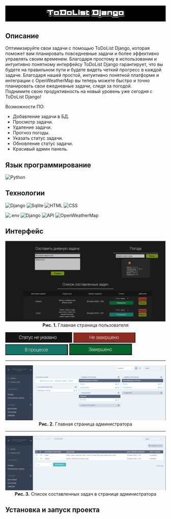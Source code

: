 ![Header](https://github.com/SultanovAsadbek/ToDoList-Django/blob/Example/Project_assets/prj_name.gif)

## Описание
Оптимизируйте свои задачи с помощью ToDoList Django, которая поможет вам планировать повседневные задачи и более эффективно управлять своим временем. Благодаря простому в использовании и интуитивно понятному интерфейсу ToDoList Django гарантирует, что вы будете на правильном пути и будете видеть четкий прогресс в каждой задаче. Благодаря нашей простой, интуитивно понятной платформе и интеграции с OpenWeatherMap вы теперь можете быстро и точно планировать свои ежедневные задачи, следя за погодой. 
<br> Поднимите свою продуктивность на новый уровень уже сегодня с ToDoList Django!

Возможности ПО:
- Добавление задачи в БД.
- Просмотр задачи.
- Удаление задачи.
- Прогноз погоды.
- Указать статус задачи.
- Обновление статус задачи.
- Красивый админ панель.
 
## Язык программирование
![Python](https://img.shields.io/badge/python-black?style=for-the-badge&logo=python&logoColor=yellow)

## Технологии
![Django](https://img.shields.io/badge/Django-black?style=for-the-badge&logo=django&logoColor=green)
![Sqlite](https://img.shields.io/badge/sqlite3-black?style=for-the-badge&logo=sqlite&logoColor=blue)
![HTML](https://img.shields.io/badge/HTML5-black?style=for-the-badge&logo=HTML5&logoColor=orange)
![CSS](https://img.shields.io/badge/CSS3-black?style=for-the-badge&logo=CSS3&logoColor=blue)

![.env](https://img.shields.io/badge/.env-black?style=for-the-badge&logo=.env&logoColor=green)
![Django](https://img.shields.io/badge/django_jet_reboot-black?style=for-the-badge&logo=Vectorworks&logoColor=red)
![API](https://img.shields.io/badge/API-black?style=for-the-badge&logo=Vectorworks&logoColor=blue)
![OpenWeatherMap](https://img.shields.io/badge/openweathermap-black?style=for-the-badge&logo=Vectorworks&logoColor=blue)



## Интерфейс
<p align="center">
  <img src="https://github.com/SultanovAsadbek/ToDoList-Django/blob/Example/Project_assets/main_page.png">
  <strong>Рис. 1.</strong>  Главная страница пользователя
</p>


<p>
  <img src="https://github.com/SultanovAsadbek/ToDoList-Django/blob/Example/Project_assets/none_status.png" />
  <img src="https://github.com/SultanovAsadbek/ToDoList-Django/blob/Example/Project_assets/not_completed.png" />
  <img src="https://github.com/SultanovAsadbek/ToDoList-Django/blob/Example/Project_assets/in_progress.png" />
  <img src="https://github.com/SultanovAsadbek/ToDoList-Django/blob/Example/Project_assets/completed.png" />
</p>
<hr>

<p align="center">
  <img src="https://github.com/SultanovAsadbek/ToDoList-Django/blob/Example/Project_assets/main_admin_page.png">
  <strong>Рис. 2.</strong> Главная страница администратора
</p>
<hr>

<p align="center">
  <img src="https://github.com/SultanovAsadbek/ToDoList-Django/blob/Example/Project_assets/taks_list_admin_page.png">
  <strong>Рис. 3.</strong> Список составленных задач в странице администратора
</p>

## Установка и запуск проекта
